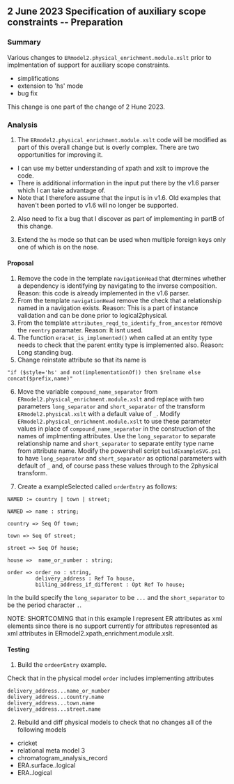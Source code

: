 

## 2 June 2023 Specification of auxiliary scope constraints -- Preparation

### Summary
Various changes to `ERmodel2.physical_enrichment.module.xslt` prior
to implmentation of support for auxiliary scope constraints.
- simplifications 
- extension to 'hs' mode
- bug fix

This change is one part of the change  of 2 Hune 2023.

### Analysis
1. The `ERmodel2.physical_enrichment.module.xslt` code will be modified as part of this overall change but is overly complex.
There are two opportunities for improving it.
- I can use my better understanding of xpath and xslt to improve the code.
- There is additional information in the input put there by  the v1.6 parser which I can take advantage of.
- Note that I therefore assume that the input is in v1.6. Old examples that haven't been ported to v1.6 will  no longer be supported.

2. Also need to fix a bug that I discover as part of implementing  in partB of this change.

3. Extend the `hs` mode so that can be used when multiple foreign keys only one of which is on the nose.



#### Proposal

1. Remove the code in the template `navigationHead` that dtermines whether a dependency is identifying by navigating to the inverse composition. Reason: this code is already implemented in the v1.6 parser. 
2. From the template `navigationHead` remove the check that a relationship named in a navigation exists. Reason: This is a part of instance validation and can be done prior to logical2physical. 
3. From the template `attributes_reqd_to_identify_from_ancestor` remove the `reentry` paramater. Reason: It isnt used.
4. The function `era:et_is_implemented()` when called at an entity type needs to check that the parent entity type is implemented also. Reason: Long standing bug. 
5. Change reinstate attribute so that its name is
```
"if ($style='hs' and not(implementationOf)) then $relname else concat($prefix,name)"
```
6. Move the variable `compound_name_separator` from `ERmodel2.physical_enrichment.module.xslt` 
and replace with two parameters `long_separator` and `short_separator`
 of the transform `ERmodel2.physical.xslt` with a default value of `_`. 
Modify `ERmodel2.physical_enrichment.module.xslt` to use these parameter values 
in place of `compound_name_separator` in the construction of the names of implmenting attributes. 
Use the `long_separator` to separate relationship name and `short_separator` to separate entity type name from attribute name.
Modify the powershell script  `buildExampleSVG.ps1` to have `long_separator` and `short_separator` as  optional  parameters with default of `_` and, of course pass these values through to the 2physical transform.

7. Create a exampleSelected  called `orderEntry` as follows:
```
NAMED := country | town | street;

NAMED => name : string;

country => Seq Of town;

town => Seq Of street;

street => Seq Of house;

house =>  name_or_number : string;

order => order_no : string,
         delivery_address : Ref To house,
         billing_address_if_different : Opt Ref To house;
```

In the build specify the `long_separator` to be `...` and the 
`short_separator` to be the period character `.`.

NOTE: SHORTCOMING that in this example I represent ER attributes as xml elements since there is no support currently for attributes represented as xml attributes in ERmodel2.xpath_enrichment.module.xslt.

#### Testing

1. Build the `ordeerEntry` example.

Check that in the physical model `order` includes implementing attributes
```
delivery_address...name_or_number 
delivery_address...country.name
delivery_address...town.name
delivery_address...street.name
```

2. Rebuild and diff physical models to check that no changes all of the following models
- cricket
- relational meta model 3
- chromatogram_analysis_record
- ERA.surface..logical
- ERA..logical


